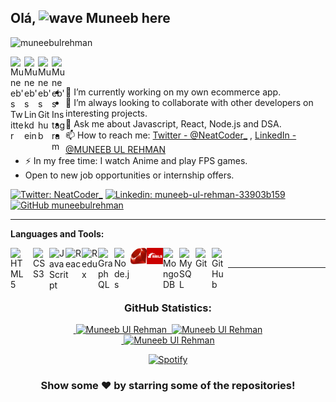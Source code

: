## Olá,  <img src="https://cdn.jsdelivr.net/gh/Readme-Workflows/Readme-Icons@main/icons/gifs/wave.gif" alt="wave">   Muneeb here 

<p align="left"> <img src="https://komarev.com/ghpvc/?username=muneebulrehman&label=Views&color=blue&style=plastic" alt="muneebulrehman" /> </p>

<a href="https://twitter.com/NeatCoder_">
  <img align="left" alt="Muneeb's Twitter" width="22px" src="https://cdn.jsdelivr.net/npm/simple-icons@v3/icons/twitter.svg" />
</a>
<a href="https://www.linkedin.com/in/muneeb-ul-rehman-33903b159/">
  <img align="left" alt="Muneeb's Linkdein" width="22px" src="https://cdn.jsdelivr.net/npm/simple-icons@v3/icons/linkedin.svg" />
</a>
<a href="https://github.com/muneebulrehman">
  <img align="left" alt="Muneeb's Github" width="22px" src="https://cdn.jsdelivr.net/npm/simple-icons@v3/icons/github.svg" />
</a>
<a href="https://www.instagram.com/bhattmuneeb/">
  <img align="left" alt="Muneeb's Instagram" width="22px" src="https://cdn.jsdelivr.net/npm/simple-icons@v3/icons/instagram.svg" />
</a>
<br/>
<br/>


- 🌱 I’m currently working on my own ecommerce app.
- 👯 I’m always looking to collaborate with other developers on interesting projects.
- 💬 Ask me about Javascript, React, Node.js and DSA.
- 📫 How to reach me: [Twitter - @NeatCoder_](https://twitter.com/NeatCoder_) , [LinkedIn - @MUNEEB UL REHMAN](https://www.linkedin.com/in/muneeb-ul-rehman-33903b159/)
- ⚡ In my free time: I watch Anime and play FPS games.
-  Open to new job opportunities or internship offers.

[![Twitter: NeatCoder_](https://img.shields.io/twitter/follow/Neatcoder_?style=social)](https://twitter.com/NeatCoder_)
[![Linkedin: muneeb-ul-rehman-33903b159](https://img.shields.io/badge/-MUNEEB-blue?style=flat-square&logo=Linkedin&logoColor=white&link=https://www.linkedin.com/in/muneeb-ul-rehman-33903b159/)](https://www.linkedin.com/in/muneeb-ul-rehman-33903b159/)
[![GitHub muneebulrehman](https://img.shields.io/github/followers/muneebulrehman?label=follow&style=social)](https://github.com/muneebulrehman)
<hr/>


**Languages and Tools:**  

<img align="left" alt="HTML5" width="26px" src="https://cdn.jsdelivr.net/gh/devicons/devicon/icons/html5/html5-original.svg" style="padding-right:10px;"  />
<img align="left" alt="CSS3" width="26px" src="https://cdn.jsdelivr.net/gh/devicons/devicon/icons/css3/css3-original.svg"  />
<img align="left" alt="JavaScript" width="26px" src="https://cdn.jsdelivr.net/gh/devicons/devicon/icons/javascript/javascript-original.svg" />
<img align="left" alt="React" width="26px" src="https://cdn.jsdelivr.net/gh/devicons/devicon/icons/react/react-original.svg" />
<img align="left" alt="Redux" width="26px" src="https://img.icons8.com/color/48/000000/redux.png">
<img align="left" alt="GraphQL" width="26px" src="https://cdn.jsdelivr.net/gh/devicons/devicon/icons/graphql/graphql-plain.svg"  />
<img align="left" alt="Node.js" width="26px" src="https://cdn.jsdelivr.net/gh/devicons/devicon/icons/nodejs/nodejs-original.svg" />
<img align="left" alt="Ruby" width="26px" src="https://raw.githubusercontent.com/github/explore/80688e429a7d4ef2fca1e82350fe8e3517d3494d/topics/ruby/ruby.png" />
<img align="left" alt="Ruby on Rails" width="26px" src="https://raw.githubusercontent.com/github/explore/80688e429a7d4ef2fca1e82350fe8e3517d3494d/topics/rails/rails.png" />
<img align="left" alt="MongoDB" width="26px" src="https://cdn.jsdelivr.net/gh/devicons/devicon/icons/mongodb/mongodb-original.svg" />
<img align="left" alt="MySQL" width="26px" src="https://cdn.jsdelivr.net/gh/devicons/devicon/icons/mysql/mysql-original.svg" />
<img align="left" alt="Git" width="26px" src="https://cdn.jsdelivr.net/gh/devicons/devicon/icons/git/git-original.svg" />
<img align="left" alt="GitHub" width="26px" src="https://user-images.githubusercontent.com/3369400/139447912-e0f43f33-6d9f-45f8-be46-2df5bbc91289.png" />

<br>
<hr/>
<br>
<h3 align="center">GitHub Statistics:</h3>
<p align="center">
   <a href="https://github.com/muneebulrehman">
 &nbsp;<img src="https://github-readme-stats.vercel.app/api?username=muneebulrehman&show_icons=true&theme=radical&locale=en" alt="Muneeb Ul Rehman" />
   &nbsp;<img height="180em" src="https://github-readme-stats.vercel.app/api/top-langs/?username=muneebulrehman&show_icons=true&theme=radical&layout=compact" alt="Muneeb Ul Rehman" />
    <br>
 &nbsp;<img src="https://github-readme-streak-stats.herokuapp.com/?user=muneebulrehman&theme=radical" alt="Muneeb Ul Rehman" />
     </a>
</p>
<div align="center">
  
  [![Spotify](https://novatorem-sigma-lilac.vercel.app/api/spotify?background_color=0d1117&border_color=ffffff)](https://open.spotify.com/user/znzmexvh0b82bw4zpqwi3o1xq)
  


### Show some ❤️ by starring some of the repositories!

</div>


